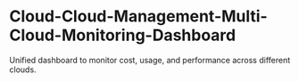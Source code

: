 # Cloud-Cloud-Management-Multi-Cloud-Monitoring-Dashboard
Unified dashboard to monitor cost, usage, and performance across different clouds.
